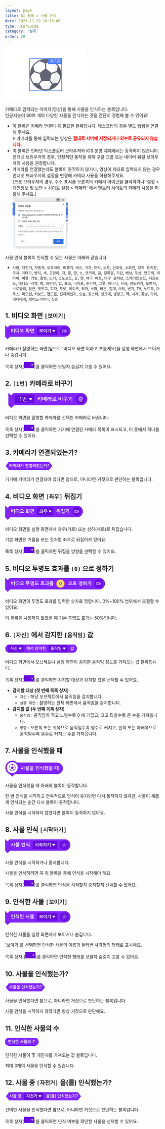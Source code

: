 ```yaml
---
layout: page
title: AI 블록 > 사물 인식
date: 2023-11-29 18:16:00
type: userGuide
category: "블록"
order: 29
---
```


![object](images/card/object.png)

카메라로 입력되는 이미지(영상)을 통해 사물을 인식하는 블록입니다.  
인공지능이 80여 개의 다양한 사물을 인식하는 것을 간단히 경험해 볼 수 있어요!
+ 이 블록은 카메라 연결이 꼭 필요한 블록입니다. 데스크탑의 경우 별도 웹캠을 연결해 주세요.  
※ 카메라를 통해 입력되는 영상은 <span style="color:red">**절대로 서버에 저장되거나 외부로 공유되지 않습니다.**</span>
+ 이 블록은 인터넷 익스플로러 브라우저와 iOS 운영 체제에서는 동작하지 않습니다.
인터넷 브라우저의 경우, 안정적인 동작을 위해 구글 크롬 또는 네이버 웨일 브라우저의 사용을 권장합니다.
+ 카메라를 연결했는데도 블록이 동작하지 않거나, 영상이 제대로 입력되지 않는 경우 인터넷 브라우저의 설정을 변경해 카메라 사용을 허용해주세요.  
(크롬 브라우저의 경우, 주소 표시줄 오른쪽의 카메라 아이콘을 클릭하거나 '설정 > 개인정보 및 보안 > 사이트 설정 > 카메라' 에서 엔트리 사이트의 카메라 사용을 허용해 주세요.)  
![video-access](images/window/video-access.png)  

사물 인식 블록이 인식할 수 있는 사물은 아래와 같습니다.
+ `사람`, `자전거`, `자동차`, `오토바이`, `비행기`, `버스`, `기차`, `트럭`, `보트`, `신호등`, `소화전`, `정지 표지판`, `주차 미터기`, `벤치`, `새`, `고양이`, `개`, `말`, `양`, `소`, `코끼리`, `곰`, `얼룩말`, `기린`, `배낭`, `우산`, `핸드백`, `넥타이`, `여행 가방`, `원반`, `스키`, `스노보드`, `공`, `연`, `야구 배트`, `야구 글러브`, `스케이트보드`, `서프보드`, `테니스 라켓`, `병`, `와인잔`, `컵`, `포크`, `나이프`, `숟가락`, `그릇`, `바나나`, `사과`, `샌드위치`, `오렌지`, `브로콜리`, `당근`, `핫도그`, `피자`, `도넛`, `케이크`, `의자`, `소파`, `화분`, `침대`, `식탁`, `변기`, `TV`, `노트북`, `마우스`, `리모컨`, `키보드`, `핸드폰`, `전자레인지`, `오븐`, `토스터`, `싱크대`, `냉장고`, `책`, `시계`, `꽃병`, `가위`, `테디베어`, `헤어드라이어`, `칫솔`



## 1. 비디오 화면 `[보이기]`

![block-ai-video](images/block-ai-video-01.png)

카메라가 촬영하는 화면(앞으로 '비디오 화면'이라고 부를게요)을 실행 화면에서 보이거나 숨깁니다.

목록 상자(<img src="images/icon/dropdown-ai.png" style="zoom:50%;" />)를 클릭하면 보일지 숨길지 고를 수 있어요.


## 2. `[1번]` 카메라로 바꾸기

![block-ai-video](images/block-ai-video-02.png)

비디오 화면을 촬영할 카메라를 선택한 카메라로 바꿉니다.

목록 상자(<img src="images/icon/dropdown-ai.png" style="zoom:50%;" />)를 클릭하면 기기에 연결된 카메라 목록이 표시되고, 이 중에서 하나를 선택할 수 있어요.



## 3. 카메라가 연결되었는가?

![block-ai-video](images/block-ai-video-03.png)

기기에 카메라가 연결되어 있다면 참으로, 아니라면 거짓으로 판단하는 블록입니다.



## 4. 비디오 화면 `[좌우]` 뒤집기

![block-ai-video](images/block-ai-video-04.png)

비디오 화면을 실행 화면에서 좌우(가로) 또는 상하(세로)로 뒤집습니다.

기본 화면은 거울을 보는 것처럼 좌우로 뒤집어져 있어요.

목록 상자(<img src="images/icon/dropdown-ai.png" style="zoom:50%;" />)를 클릭하면 뒤집을 방향을 선택할 수 있어요.



## 5. 비디오 투명도 효과를 `(0)` 으로 정하기

![block-ai-video](images/block-ai-video-05.png)

비디오 화면의 투명도 효과를 입력한 숫자로 정합니다. 0%~100% 범위에서 조절할 수 있어요.

이 블록을 사용하지 않았을 때 기본 투명도 효과는 50%입니다.



## 6. `[자신]` 에서 감지한 `[움직임]` 값

![block-ai-video](images/block-ai-video-06.png)

비디오 화면에서 오브젝트나 실행 화면이 감지한 움직임 정도를 가져오는 값 블록입니다.

목록 상자(<img src="images/icon/dropdown-ai.png" style="zoom:50%;" />)를 클릭하면 감지할 대상과 감지할 값을 선택할 수 있어요.
+ **감지할 대상 (첫 번째 목록 상자)**
  + `자신`  : 해당 오브젝트에서 움직임을 감지합니다.  
  + `실행 화면` : 촬영하는 전체 화면에서 움직임을 감지합니다.
+ **감지할 값 (두 번째 목록 상자)**
  + `움직임` : 움직임이 작고 느릴수록 0 에 가깝고, 크고 많을수록 큰 수를 가져옵니다.
  + `방향` : 오른쪽 또는 위쪽으로 움직일수록 양수로 커지고, 왼쪽 또는 아래쪽으로 움직일수록 음수로 커지는 수를 가져옵니다.



## 7. 사물을 인식했을 때

![block-ai-object](images/block-ai-object-01.png)

사물을 인식했을 때 아래의 블록이 동작합니다.

한 번 인식을 시작하고 연속적으로 인식이 유지되면 다시 동작하지 않지만, 사물이 새롭게 인식되는 순간 다시 블록이 동작합니다.

사물 인식을 시작하지 않았다면 블록이 동작하지 않아요.



## 8. 사물 인식 `[시작하기]`

![block-ai-object](images/block-ai-object-02.png)

사물 인식을 시작하거나 중지합니다.

사물을 인식하려면 꼭 이 블록을 통해 인식을 시작해야 해요.

목록 상자(<img src="images/icon/dropdown-ai.png" style="zoom:50%;" />)를 클릭하면 인식을 시작할지 중지할지 선택할 수 있어요.



## 9. 인식한 사물 `[보이기]`

![block-ai-object](images/block-ai-object-03.png)

인식한 사물을 실행 화면에서 보이거나 숨깁니다.

'보이기'를 선택하면 인식한 사물의 이름과 둘러싼 사각형의 형태로 표시해요.

목록 상자 (<img src="images/icon/dropdown-ai.png" style="zoom:50%;" />)를 클릭하면 인식한 형태를 보일지 숨길지 고를 수 있어요.



## 10. 사물을 인식했는가?

![block-ai-object](images/block-ai-object-04.png)

사물을 인식했다면 참으로, 아니라면 거짓으로 판단하는 블록입니다.

사물 인식을 시작하지 않았다면 항상 거짓으로 판단해요.



## 11. 인식한 사물의 수

![block-ai-object](images/block-ai-object-05.png)

인식한 사물이 몇 개인지를 가져오는 값 블록입니다.

최대 3개의 사물을 인식할 수 있습니다.


## 12. 사물 중 `[자전거]` 을(를) 인식했는가?

![block-ai-object](images/block-ai-object-06.png)

선택한 사물을 인식했다면 참으로, 아니라면 거짓으로 판단하는 블록입니다.

목록 상자(<img src="images/icon/dropdown-ai.png" style="zoom:50%;" />)를 클릭하면 인식 여부를 확인할 사물을 선택할 수 있어요.
